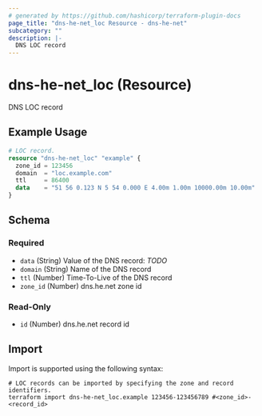 ```yaml
---
# generated by https://github.com/hashicorp/terraform-plugin-docs
page_title: "dns-he-net_loc Resource - dns-he-net"
subcategory: ""
description: |-
  DNS LOC record
---
```


# dns-he-net_loc (Resource)

DNS LOC record

## Example Usage

```terraform
# LOC record.
resource "dns-he-net_loc" "example" {
  zone_id = 123456
  domain  = "loc.example.com"
  ttl     = 86400
  data    = "51 56 0.123 N 5 54 0.000 E 4.00m 1.00m 10000.00m 10.00m"
}
```

<!-- schema generated by tfplugindocs -->
## Schema

### Required

- `data` (String) Value of the DNS record: *TODO*
- `domain` (String) Name of the DNS record
- `ttl` (Number) Time-To-Live of the DNS record
- `zone_id` (Number) dns.he.net zone id

### Read-Only

- `id` (Number) dns.he.net record id

## Import

Import is supported using the following syntax:

```shell
# LOC records can be imported by specifying the zone and record identifiers.
terraform import dns-he-net_loc.example 123456-123456789 #<zone_id>-<record_id>
```
